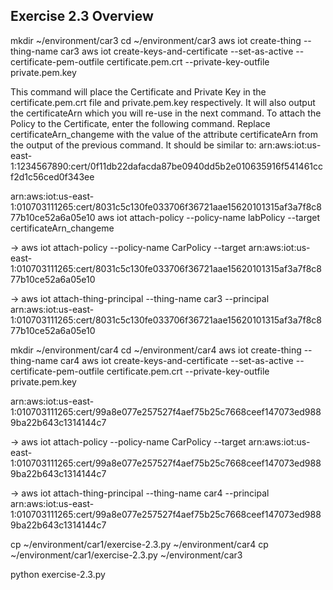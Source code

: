 ## Exercise 2.3 Overview


mkdir ~/environment/car3
cd ~/environment/car3
aws iot create-thing --thing-name car3
aws iot create-keys-and-certificate --set-as-active --certificate-pem-outfile certificate.pem.crt --private-key-outfile private.pem.key

This command will place the Certificate and Private Key in the certificate.pem.crt file and private.pem.key respectively. It will also output the certificateArn which you will re-use in the next command.
To attach the Policy to the Certificate, enter the following command. Replace certificateArn_changeme with the value of the attribute certificateArn from the output of the previous command. It should be similar to: arn:aws:iot:us-east-1:1234567890:cert/0f11db22dafacda87be0940dd5b2e010635916f541461ccf2d1c56ced0f343ee

arn:aws:iot:us-east-1:010703111265:cert/8031c5c130fe033706f36721aae15620101315af3a7f8c877b10ce52a6a05e10
aws iot attach-policy --policy-name labPolicy --target certificateArn_changeme

-> aws iot attach-policy --policy-name CarPolicy --target arn:aws:iot:us-east-1:010703111265:cert/8031c5c130fe033706f36721aae15620101315af3a7f8c877b10ce52a6a05e10

-> aws iot attach-thing-principal --thing-name car3 --principal arn:aws:iot:us-east-1:010703111265:cert/8031c5c130fe033706f36721aae15620101315af3a7f8c877b10ce52a6a05e10

mkdir ~/environment/car4
cd ~/environment/car4
aws iot create-thing --thing-name car4
aws iot create-keys-and-certificate --set-as-active --certificate-pem-outfile certificate.pem.crt --private-key-outfile private.pem.key

arn:aws:iot:us-east-1:010703111265:cert/99a8e077e257527f4aef75b25c7668ceef147073ed9889ba22b643c1314144c7

-> aws iot attach-policy --policy-name CarPolicy --target arn:aws:iot:us-east-1:010703111265:cert/99a8e077e257527f4aef75b25c7668ceef147073ed9889ba22b643c1314144c7

-> aws iot attach-thing-principal --thing-name car4 --principal arn:aws:iot:us-east-1:010703111265:cert/99a8e077e257527f4aef75b25c7668ceef147073ed9889ba22b643c1314144c7

 cp ~/environment/car1/exercise-2.3.py ~/environment/car4
 cp ~/environment/car1/exercise-2.3.py ~/environment/car3


 python exercise-2.3.py